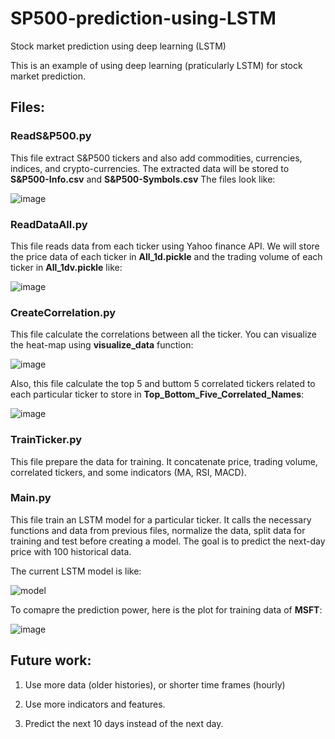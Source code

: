 # SP500-prediction-using-LSTM
Stock market prediction using deep learning (LSTM)

This is an example of using deep learning (praticularly LSTM) for stock market prediction.

## Files:

### ReadS&P500.py
This file extract S&P500 tickers and also add commodities, currencies, indices, and crypto-currencies. The extracted data will be stored to **S&P500-Info.csv** and **S&P500-Symbols.csv**
The files look like:

![image](https://user-images.githubusercontent.com/57122652/123915757-2f945600-d9c4-11eb-8360-bc607c3cade9.png)

### ReadDataAll.py
This file reads data from each ticker using Yahoo finance API. We will store the price data of each ticker in **All_1d.pickle** and the trading volume of each ticker in **All_1dv.pickle** like:

![image](https://user-images.githubusercontent.com/57122652/123916567-25bf2280-d9c5-11eb-9181-7118f5552c38.png)

### CreateCorrelation.py
This file calculate the correlations between all the ticker. You can visualize the heat-map using **visualize_data** function:

![image](https://user-images.githubusercontent.com/57122652/123917456-2906de00-d9c6-11eb-9040-5028d711fcfa.png)

Also, this file calculate the top 5 and buttom 5 correlated tickers related to each particular ticker to store in **Top_Bottom_Five_Correlated_Names**:

![image](https://user-images.githubusercontent.com/57122652/123917796-88fd8480-d9c6-11eb-890a-b33f3414b405.png)

### TrainTicker.py
This file prepare the data for training. It concatenate price, trading volume, correlated tickers, and some indicators (MA, RSI, MACD).

### Main.py
This file train an LSTM model for a particular ticker. It calls the necessary functions and data from previous files, normalize the data, split data for training and test before creating a model. The goal is to predict the next-day price with 100 historical data. 

The current LSTM model is like:

![model](https://user-images.githubusercontent.com/57122652/123918533-51430c80-d9c7-11eb-8946-14fb9c7c1795.png)

To comapre the prediction power, here is the plot for training data of **MSFT**:

![image](https://user-images.githubusercontent.com/57122652/123915106-7e8dbb80-d9c3-11eb-9358-5fa4bcbbe8c8.png)


## Future work:
1. Use more data (older histories), or shorter time frames (hourly)

2. Use more indicators and features.

3. Predict the next 10 days instead of the next day.




